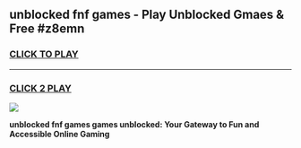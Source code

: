 
## unblocked fnf games - Play Unblocked Gmaes & Free #z8emn
<h3>
<a href="https://news.freeplayer.one?title=unblocked_fnf_games&ref=03M">CLICK TO PLAY</a></h3>
<hr>

<h3>
<a href="https://news.freeplayer.one?title=unblocked_fnf_games&ref=03M">CLICK 2 PLAY</a>
  
</h3>

<a href="https://news.freeplayer.one?title=unblocked_fnf_games&ref=03M"><img src="https://clearcache.store/games.png"></a>


**unblocked fnf games games unblocked: Your Gateway to Fun and Accessible Online Gaming**
